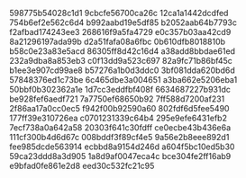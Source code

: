 598775b54028c1d1
9cbcfe56700ca26c
12ca1a1442dcdfed
754b6ef2e562c6d4
b992aabd19e5df85
b2052aab64b7793c
f2afbad174243ee3
268616f9a5fa4729
e0c357b03aa42cd9
8a21296197ada99b
d2a51fafa08a6fbc
0b610dfb8018810b
b58c0e23a83e5acd
86305ff8d42c16d4
a38add8bbdae61ed
232a9dba8a853eb3
c0f13dd9a523c697
82a9fc71b86bf45c
b1ee3e907cd99ae8
b57276a1b0d3ddc0
3bf081dda620bd6d
57848376ed1c73be
6c465dbe3a004651
a3ba662e5206eba1
50bbf0b302362a1e
1d7cc3eddfbf408f
6634687227b931dc
be928fef6aedf721
7a7750ef68650b92
7ff588d7200af231
2f86aa17a0cc0ec5
f942f00b92590a60
802fdf6d5fee5490
177ff39e310726ea
c0701231339c64b4
295e9efe6431efb2
7ecf738a0a642a58
20303f641c30fdff
ce0ecbe43b436e6a
111cf300b4d6d67c
008bddf3f89cf4e5
9a56e2b8eee892d1
fee985dcde563914
ecbbd8a9154d246d
a604f5bc10ed5b30
59ca23ddd8a3d905
1a8d9af0047eca4c
bce304fe2ff16ab9
e9bfad0fe861e2d8
eed30c532fc21c95
